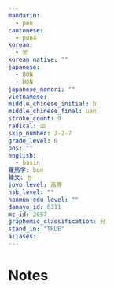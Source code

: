 ```yaml
---
mandarin:
  - pén
cantonese:
  - pun4
korean:
  - 분
korean_native: ""
japanese:
  - BON
  - HON
japanese_nanori: ""
vietnamese:
middle_chinese_initial: b
middle_chinese_final: uən
stroke_count: 9
radical: 皿
skip_number: 2-2-7
grade_level: 6
pos: ""
english:
  - basin
羅馬字: bon
韓文: 본
joyo_level: 高等
hsk_level: ""
hanmun_edu_level: ""
danayo_id: 6311
mc_id: 2057
graphemic_classification: 分
stand_in: "TRUE"
aliases:
---
```


# Notes
